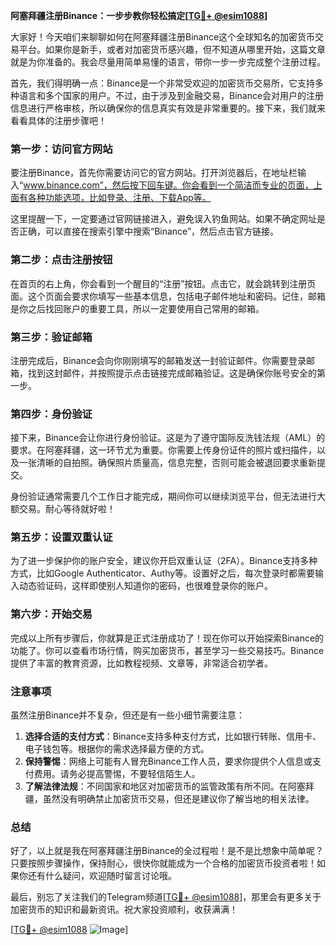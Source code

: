 **阿塞拜疆注册Binance：一步步教你轻松搞定[[TG💪+ @esim1088](https://t.me/s/esim1088)]**

大家好！今天咱们来聊聊如何在阿塞拜疆注册Binance这个全球知名的加密货币交易平台。如果你是新手，或者对加密货币感兴趣，但不知道从哪里开始，这篇文章就是为你准备的。我会尽量用简单易懂的语言，带你一步一步完成整个注册过程。

首先，我们得明确一点：Binance是一个非常受欢迎的加密货币交易所，它支持多种语言和多个国家的用户。不过，由于涉及到金融交易，Binance会对用户的注册信息进行严格审核，所以确保你的信息真实有效是非常重要的。接下来，我们就来看看具体的注册步骤吧！

### **第一步：访问官方网站**
要注册Binance，首先你需要访问它的官方网站。打开浏览器后，在地址栏输入“www.binance.com”，然后按下回车键。你会看到一个简洁而专业的页面，上面有各种功能选项，比如登录、注册、下载App等。

这里提醒一下，一定要通过官网链接进入，避免误入钓鱼网站。如果不确定网址是否正确，可以直接在搜索引擎中搜索“Binance”，然后点击官方链接。

### **第二步：点击注册按钮**
在首页的右上角，你会看到一个醒目的“注册”按钮。点击它，就会跳转到注册页面。这个页面会要求你填写一些基本信息，包括电子邮件地址和密码。记住，邮箱是你之后找回账户的重要工具，所以一定要使用自己常用的邮箱。

### **第三步：验证邮箱**
注册完成后，Binance会向你刚刚填写的邮箱发送一封验证邮件。你需要登录邮箱，找到这封邮件，并按照提示点击链接完成邮箱验证。这是确保你账号安全的第一步。

### **第四步：身份验证**
接下来，Binance会让你进行身份验证。这是为了遵守国际反洗钱法规（AML）的要求。在阿塞拜疆，这一环节尤为重要。你需要上传身份证件的照片或扫描件，以及一张清晰的自拍照。确保照片质量高，信息完整，否则可能会被退回要求重新提交。

身份验证通常需要几个工作日才能完成，期间你可以继续浏览平台，但无法进行大额交易。耐心等待就好啦！

### **第五步：设置双重认证**
为了进一步保护你的账户安全，建议你开启双重认证（2FA）。Binance支持多种方式，比如Google Authenticator、Authy等。设置好之后，每次登录时都需要输入动态验证码，这样即使别人知道你的密码，也很难登录你的账户。

### **第六步：开始交易**
完成以上所有步骤后，你就算是正式注册成功了！现在你可以开始探索Binance的功能了。你可以查看市场行情，购买加密货币，甚至学习一些交易技巧。Binance提供了丰富的教育资源，比如教程视频、文章等，非常适合初学者。

### **注意事项**
虽然注册Binance并不复杂，但还是有一些小细节需要注意：
1. **选择合适的支付方式**：Binance支持多种支付方式，比如银行转账、信用卡、电子钱包等。根据你的需求选择最方便的方式。
2. **保持警惕**：网络上可能有人冒充Binance工作人员，要求你提供个人信息或支付费用。请务必提高警惕，不要轻信陌生人。
3. **了解法律法规**：不同国家和地区对加密货币的监管政策有所不同。在阿塞拜疆，虽然没有明确禁止加密货币交易，但还是建议你了解当地的相关法律。

### **总结**
好了，以上就是我在阿塞拜疆注册Binance的全过程啦！是不是比想象中简单呢？只要按照步骤操作，保持耐心，很快你就能成为一个合格的加密货币投资者啦！如果你还有什么疑问，欢迎随时留言讨论哦。

最后，别忘了关注我们的Telegram频道[[TG💪+ @esim1088](https://t.me/s/esim1088)]，那里会有更多关于加密货币的知识和最新资讯。祝大家投资顺利，收获满满！

[[TG💪+ @esim1088](https://t.me/s/esim1088) ![Image](https://i.postimg.cc/4NQfJmqS/Snipaste-2025-05-13-00-14-12.png)]